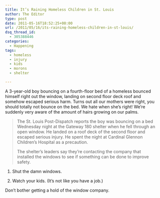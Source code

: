 ```yaml
---
title: It’s Raining Homeless Children in St. Louis
author: The Editor
type: post
date: 2011-05-16T18:52:25+00:00
url: /2011/05/16/its-raining-homeless-children-in-st-louis/
dsq_thread_id:
  - 305388446
categories:
  - Happening
tags:
  - homeless
  - injury
  - kids
  - morons
  - shelter

---
```

A 3-year-old boy bouncing on a fourth-floor bed of a homeless bounced himself right out the window, landing on second floor deck roof and somehow escaped serious harm. Turns out all our mothers were right, you should totally not bounce on the bed. We hate when she&#8217;s right! We&#8217;re suddenly very aware of the amount of hairs growing on our palms.

> The St. Louis Post-Dispatch reports the boy was bouncing on a bed Wednesday night at the Gateway 180 shelter when he fell through an open window. He landed on a roof deck of the second floor and escaped serious injury. He spent the night at Cardinal Glennon Children&#8217;s Hospital as a precaution.
> 
> The shelter&#8217;s leaders say they&#8217;re contacting the company that installed the windows to see if something can be done to improve safety.

1. Shut the damn windows.

2. Watch your kids. (It&#8217;s not like you have a job.)

Don&#8217;t bother getting a hold of the window company.
